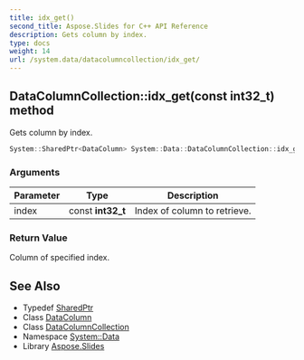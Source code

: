 ```yaml
---
title: idx_get()
second_title: Aspose.Slides for C++ API Reference
description: Gets column by index.
type: docs
weight: 14
url: /system.data/datacolumncollection/idx_get/
---
```

## DataColumnCollection::idx_get(const int32_t) method


Gets column by index.

```cpp
System::SharedPtr<DataColumn> System::Data::DataColumnCollection::idx_get(const int32_t index)
```


### Arguments

| Parameter | Type | Description |
| --- | --- | --- |
| index | const **int32_t** | Index of column to retrieve. |

### Return Value

Column of specified index.

## See Also

* Typedef [SharedPtr](../../../system/sharedptr/)
* Class [DataColumn](../../datacolumn/)
* Class [DataColumnCollection](../)
* Namespace [System::Data](../../)
* Library [Aspose.Slides](../../../)